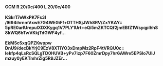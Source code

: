 #### GCM R 20/0c/400 L 20/0c/400
**KSkrT7eWxPK7Fs3I**<br/>**/l694ihrnmVxwE7G4WEGiFf+DTTHSjJWh8RV/ZxYKAY=**<br/>**5pRE0arlUrepulXDXKygq1V7PLY1Urt+eQi5mZKTCQf2jmEBfZ1WsyqplhhS8kWQ6bTwVKkjTdGWF4yf...**<br/><br/>
**EkMScSxqQPZKwppw**<br/>**DnU9/decBkYrjC9EzV8XTiYO3xDmpMz2RpF4tVRQU0c=**<br/>**lekfp4qLsRcSQLgTD0HUVB+yPv7izp7F60ZmrDpy7hr6AWre5EPSlo7UIJmzuy0yEKTmhrZig5R9JZEr...**